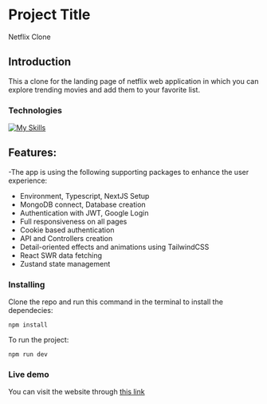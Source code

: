 # Project Title

Netflix Clone

## Introduction

This a clone for the landing page of netflix web application in which you can explore trending movies
and add them to your favorite list.

### Technologies

[![My Skills](https://skillicons.dev/icons?i=html,css,tailwind,js,ts,react,next,vercel,mongodb,expressjs,nodejs)](https://skillicons.dev)

## Features:

-The app is using the following supporting packages to enhance the user experience:

* Environment, Typescript, NextJS Setup
* MongoDB connect, Database creation
* Authentication with JWT, Google Login
* Full responsiveness on all pages
* Cookie based authentication
* API and Controllers creation
* Detail-oriented effects and animations using TailwindCSS
* React SWR data fetching
* Zustand state management

### Installing

Clone the repo and run this command in the terminal to install the dependecies:

```
npm install
```

To run the project:

```
npm run dev
```

### Live demo

You can visit the website through [this link](https://netflix-clone-25xqmacej-ahmedachraf1.vercel.app/)
